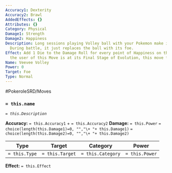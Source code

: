 ```yaml
---
Accuracy1: Dexterity
Accuracy2: Brawl
AddedEffects: {}
Attributes: {}
Category: Physical
Damage1: Strength
Damage2: Happiness
Description: Long sessions playing Volley ball with your Pokemon make it very happy.
  During battle, it just replaces the ball with its foe.
Effect: Add 1 Die to the Damage Roll for every point of Happiness on the User. If
  the user of this Move is at its Final Stage of Evolution, this move fails.
Name: Veevee Volley
Power: 0
Target: Foe
Type: Normal
---
```


#PokeroleSRD/Moves

### `= this.name` 
*`= this.Description`*

**Accuracy:** `= this.Accuracy1` + `= this.Accuracy2`
**Damage:** `= this.Power` `= choice(length(this.Damage1)=0, "","\+ "+ this.Damage1)` `= choice(length(this.Damage2)=0, "","\+ "+ this.Damage2)`

| Type          | Target          | Category          | Power          |
| ------------- | --------------- | ----------------  | -------------- |
| `= this.Type` | `= this.Target` | `= this.Category` | `= this.Power` | 

**Effect:** `= this.Effect`